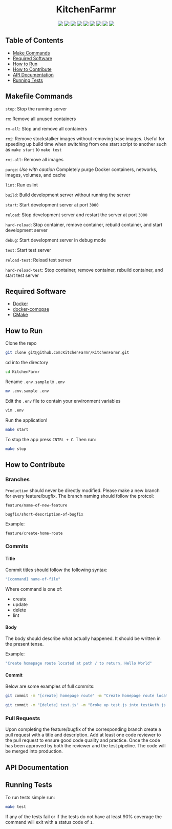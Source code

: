 <!-- logo -->
<!-- <p align="center">
  <img width="300" src="logo.png">
</p> -->

<!-- short description -->
<h1 align="center">KitchenFarmr</h1>

<p align="center">
    <!-- license -->
    <img src="https://img.shields.io/github/license/KitchenFarmr/KitchenFarmr" />
    <!-- code size  -->
    <img src="https://img.shields.io/github/languages/code-size/KitchenFarmr/KitchenFarmr" />
    <!-- issues -->
    <img src="https://img.shields.io/github/issues/KitchenFarmr/KitchenFarmr" />
    <!-- pull requests -->
    <img src="https://img.shields.io/github/issues-pr/KitchenFarmr/KitchenFarmr" />
    <!-- number of commits per year -->
    <img src="https://img.shields.io/github/commit-activity/y/KitchenFarmr/KitchenFarmr" />
    <!-- last commit -->
    <img src="https://img.shields.io/github/last-commit/KitchenFarmr/KitchenFarmr" />
    <!-- docker image size -->
    <img src="https://img.shields.io/docker/image-size/starlightromero/KitchenFarmr" />
    <!-- docker pulls -->
    <img src="https://img.shields.io/docker/pulls/starlightromero/KitchenFarmr" />
    <!-- website status -->
    <img src="https://img.shields.io/website?url=https%3A%2F%2Fkitchenfarmr.tk" />
</p>


## Table of Contents

- [Make Commands](#make-commands)
- [Required Software](#required-software)
- [How to Run](#how-to-run)
- [How to Contribute](#how-to-contribute)
- [API Documentation](#api-documentation)
- [Running Tests](#running-tests)


## Makefile Commands

`stop`: Stop the running server

`rm`: Remove all unused containers

`rm-all`: Stop and remove all containers

`rmi`: Remove stockstalker images without removing base images. Useful for speeding up build time when switching from one start script to another such as `make start` to `make test`

`rmi-all`: Remove all images

`purge`: _Use with caution_ Completely purge Docker containers, networks, images, volumes, and cache

`lint`: Run eslint

`build`: Build development server without running the server

`start`: Start development server at port `3000`

`reload`: Stop development server and restart the server at port `3000`

`hard-reload`: Stop container, remove container, rebuild container, and start development server

`debug`: Start development server in debug mode

`test`: Start test server

`reload-test`: Reload test server

`hard-reload-test`: Stop container, remove container, rebuild container, and start test server


## Required Software

- [Docker](https://docs.docker.com/get-docker/)
- [docker-comopse](https://docs.docker.com/compose/install/)
- [CMake](https://cmake.org/install/)


## How to Run

Clone the repo
```zsh
git clone git@github.com:KitchenFarmr/KitchenFarmr.git
```

cd into the directory
```zsh
cd KitchenFarmr
```

Rename `.env.sample` to `.env`
```zsh
mv .env.sample .env
```

Edit the `.env` file to contain your environment variables
```zsh
vim .env
```

Run the application!
```zsh
make start
```

To stop the app press `CNTRL + C`. Then run:
```zsh
make stop
```

## How to Contribute

### Branches

`Production` should never be directly modified. Please make a new branch for every feature/bugfix. The branch naming should follow the protcol:

```
feature/name-of-new-feature
```

```
bugfix/short-description-of-bugfix
```

Example:

```
feature/create-home-route
```

### Commits

#### Title

Commit titles should follow the following syntax:

```zsh
"[command] name-of-file"
```

Where command is one of:
- create
- update
- delete
- lint

#### Body

The body should describe what actually happened. It should be written in the present tense.

Example:

```zsh
"Create homepage route located at path / to return, Hello World"
```

#### Commit

Below are some examples of full commits:

```zsh
git commit -m "[create] homepage route" -m "Create homepage route located at path / to return, Hello World"
```

```zsh
git commit -m "[delete] test.js" -m "Broke up test.js into testAuth.js and testCheckout.js"
```

### Pull Requests

Upon completing the feature/bugfix of the corresponding branch create a pull request with a title and description. Add at least one code reviewer to the pull request to ensure good code quality and practice. Once the code has been approved by both the reviewer and the test pipeline. The code will be merged into production.

## API Documentation


## Running Tests

To run tests simple run:
```zsh
make test
```

If any of the tests fail or if the tests do not have at least 90% coverage the command will exit with a status code of `1`.